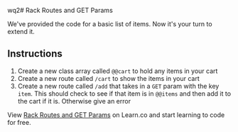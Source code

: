 wq2# Rack Routes and GET Params

We've provided the code for a basic list of items. Now it's your turn to extend it.

## Instructions

  1. Create a new class array called `@@cart` to hold any items in your cart
  2. Create a new route called `/cart` to show the items in your cart
  3. Create a new route called `/add` that takes in a `GET` param with the key `item`. This should check to see if that item is in `@@items` and then add it to the cart if it is. Otherwise give an error

<p data-visibility='hidden'>View <a href='https://learn.co/lessons/rack-get-params-lab' title='Rack Routes and GET Params'>Rack Routes and GET Params</a> on Learn.co and start learning to code for free.</p>

